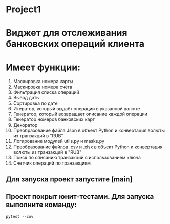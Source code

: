 # Project1


# Виджет для отслеживания банковских операций клиента
# Имеет функции:
1. Маскировка номера карты
2. Маскировка номера счёта
3. Фильтрация списка операций
4. Вывод даты
5. Сортировка по дате
6. Итератор, который выдаёт операции в указанной валюте
7. Генератор, который возвращает описание каждой операции
8. Генератор номеров банковских карт
9. Декоратор
10. Преобразование файла Json в объект Python и конвертация волюты из транзакций в "RUB"
11. Логирование модулей utils.py и masks.py
12. Преобразование файлов .csv и .xlsx в объект Python и конвертация волюты из транзакций в "RUB"
13. Поиск по описанию транзакций с использованием ключа
14. Счетчик операций по транзакциям
## Для запуска проект запустите [main]
## Проект покрыт юнит-тестами. Для запуска выполните команду:
```
pytest --cov
```